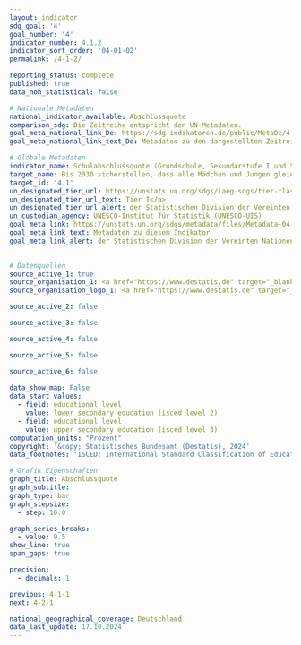 ```yaml
---
layout: indicator    
sdg_goal: '4'    
goal_number: '4'    
indicator_number: 4.1.2    
indicator_sort_order: '04-01-02'    
permalink: /4-1-2/    

reporting_status: complete    
published: true    
data_non_statistical: false    

# Nationale Metadaten    
national_indicator_available: Abschlussquote    
comparison_sdg: Die Zeitreihe entspricht den UN-Metadaten.    
goal_meta_national_link_De: https://sdg-indikatoren.de/public/MetaDe/4.1.2.pdf
goal_meta_national_link_text_De: Metadaten zu den dargestellten Zeitreihen    

# Globale Metadaten    
indicator_name: Schulabschlussquote (Grundschule, Sekundarstufe I und Sekundarstufe II)    
target_name: Bis 2030 sicherstellen, dass alle Mädchen und Jungen gleichberechtigt eine kostenlose und hochwertige Grund- und Sekundarschulbildung abschließen, die zu brauchbaren und effektiven Lernergebnissen führt    
target_id: '4.1'    
un_designated_tier_url: https://unstats.un.org/sdgs/iaeg-sdgs/tier-classification/'    
un_designated_tier_url_text: Tier I</a>    
un_designated_tier_url_alert: der Statistischen Division der Vereinten Nationen    
un_custodian_agency: UNESCO-Institut für Statistik (UNESCO-UIS)    
goal_meta_link: https://unstats.un.org/sdgs/metadata/files/Metadata-04-01-02.pdf    
goal_meta_link_text: Metadaten zu diesem Indikator    
goal_meta_link_alert: der Statistischen Division der Vereinten Nationen    
    

# Datenquellen
source_active_1: true
source_organisation_1: <a href="https://www.destatis.de" target="_blank" title="Klicken Sie hier um zur Website der Organisation Statistisches Bundesamt (Destatis) zu gelangen."> Statistisches Bundesamt (Destatis) </a>
source_organisation_logo_1: <a href="https://www.destatis.de" target="_blank"><img src="https://sdg-indikatoren.de/public/OrgImgDe/destatis.png" alt="Logo destatis" style="height:60px; width:148px"/></a>

source_active_2: false

source_active_3: false

source_active_4: false

source_active_5: false

source_active_6: false
    
data_show_map: False    
data_start_values: 
  - field: educational level
    value: lower secondary education (isced level 2)
  - field: educational level
    value: upper secondary education (isced level 3)    
computation_units: "Prozent"    
copyright: '&copy; Statistisches Bundesamt (Destatis), 2024'    
data_footnotes: 'ISCED: International Standard Classification of Education (Internationale Standardklassifikation des Bildungswesens)<br>• Nachgewiesen werden alle Personen, die mindestens über einen Abschluss dieser ISCED-Stufen verfügen.<br>•  Im Primarbereich (Grundschule, ISCED 1) wird mit der Versetzung in die 5. Klassenstufe kein formaler Abschluss erworben. Eine Messung über die Beteiligung im Sekundarbereich I, ist durch die in Deutschland geltende Schulpflicht nicht sinvoll.<br>• Die Daten basieren auf einer Sonderauswertung und sind nicht öffentlich zugänglich.<br>• Aufgrund methodischer Änderungen sind die Ergebnisse ab 2020 nur eingeschränkt mit den Vorjahren vergleichbar.'    

# Grafik Eigenschaften    
graph_title: Abschlussquote
graph_subtitle:     
graph_type: bar
graph_stepsize: 
  - step: 10.0    

graph_series_breaks:
  - value: 9.5
show_line: true
span_gaps: true

precision:
  - decimals: 1    

previous: 4-1-1    
next: 4-2-1    

national_geographical_coverage: Deutschland    
data_last_update: 17.10.2024    
---
```


<span></span>